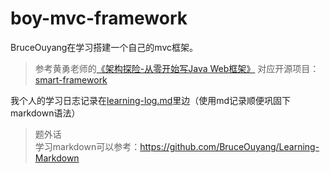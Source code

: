 # boy-mvc-framework
BruceOuyang在学习搭建一个自己的mvc框架。  

> 参考黄勇老师的[《架构探险-从零开始写Java Web框架》](https://my.oschina.net/huangyong/blog/158380)  对应开源项目：[smart-framework](https://gitee.com/huangyong/smart-framework)

我个人的学习日志记录在[learning-log.md](learning-log.md)里边（使用md记录顺便巩固下markdown语法）

> 题外话  
> 学习markdown可以参考：https://github.com/BruceOuyang/Learning-Markdown

